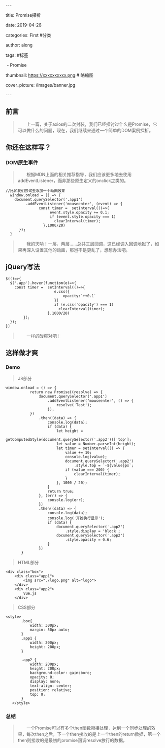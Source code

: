# 

\---

title: Promise探析

date: 2019-04-26

categories: First #分类

author: along

tags:  #标签

​    \- Promise

thumbnail: https://xxxxxxxxxx.png # 略缩图

cover_picture: /images/banner.jpg

\---



## 前言

>   上一篇，关于axios的二次封装，我们已经探讨过什么是Promise，它可以做什么的问题，现在，我们继续来通过一个简单的DOM案例探析。

## 你还在这样写？

### DOM原生事件

>   根据MDN上面的相关推荐指导，我们应该更多地去使用addEventListener，而非那些原生定义的onclick之类的。

```
//比如我们尝试去添加一个动画效果
  window.onload = () => {
    document.querySelector('.app1')
         .addEventListener('mouseenter', (event) => {
               const timer =  setInterval(()=>{
                    event.style.opacity += 0.1;
                    if (event.style.opacity === 1)
                      clearInterval(timer);
                 },1000/20)
      });
  }
```

>   我的天呐！一层、两层……总共三层回调，这已经调入回调地狱了，如果再深入设置其他的动画，那岂不是更乱了，想想办法吧。

## jQuery写法

```
$(()=>{
  $('.app').hover(function(e)=>{
    const timer =  setInterval(()=>{
                      e.css({
                          opacity:`++0.1`
                      })
                      if (e.css('opacity') === 1)
                        clearInterval(timer);
                   },1000/20)
        });
  });
})
```

>   一样的酸爽对吧！

## 这样做才爽

### Demo

> JS部分

```
window.onload = () => {
           return new Promise((resolve) => {
               document.querySelector('.app1')
                   .addEventListener('mouseenter', () => {
                       resolve('Test');
                   });
           })
               .then((data) => {
                   console.log(data);
                   if (data) {
                       let height =
                           getComputedStyle(document.querySelector('.app2'))['top'];
                       let value = Number.parseInt(height);
                       let timer = setInterval(() => {
                           value += 10;
                           console.log(value);
                           document.querySelector('.app2')
                               .style.top = `-${value}px`;
                           if (value === 200) {
                               clearInterval(timer);
                           }
                       }, 1000 / 20);
                   }
                   return true;
               }, (err) => {
                   console.log(err);
               })
               .then((data) => {
                   console.log(data);
                   console.log('开始执行显示');
                   if (data) {
                       document.querySelector('.app2')
                           .style.display = 'block';
                       document.querySelector('.app2')
                           .style.opacity = 0.6;
                   }
               })
       }
```

> HTML部分

```
<div class="box">
    <div class="app1">
        <img src="./logo.png" alt="logo">
    </div>
    <div class="app2">
        Vue.js
    </div>
```

> CSS部分

```
<style>
       .box{
           width: 300px;
           margin: 50px auto;
       }
       .app1 {
           width: 200px;
           height: 200px;
       }

       .app2 {
           width: 200px;
           height: 200px;
           background-color: gainsboro;
           opacity: 8;
           display: none;
           text-align: center;
           position: relative;
           top: 0;
       }
   </style>
```

### 总结

>   一个Promise可以有多个then函数衔接处理，达到一个同步处理的效果，每次then之后，下一个then接收的是上一个then的return数据，第一个then则接收的是最初的promise回调resolve放行的数据。